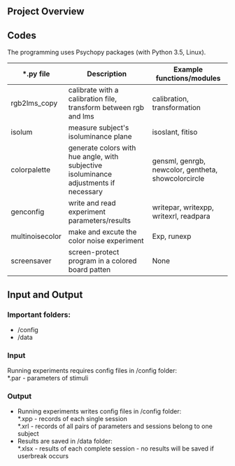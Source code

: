 ## Project Overview


## Codes
The programming uses Psychopy packages (with Python 3.5, Linux).

| *.py file | Description | Example functions/modules |
| --- | --- | --- |
| rgb2lms_copy | calibrate with a calibration file, transform between rgb and lms | calibration, transformation |
| isolum | measure subject's isoluminance plane | isoslant, fitiso |
| colorpalette | generate colors with hue angle, with subjective isoluminance adjustments if necessary | gensml, genrgb, newcolor, gentheta, showcolorcircle|
| genconfig | write and read experiment parameters/results | writepar, writexpp, writexrl, readpara |
| multinoisecolor | make and excute the color noise experiment | Exp, runexp |
| screensaver | screen-protect program in a colored board patten | None |

 
## Input and Output
### Important folders:
- /config
- /data
### Input
Running experiments requires config files in /config folder:    
    *.par - parameters of stimuli
    
### Output
- Running experiments writes config files in /config folder:    
    *.xpp - records of each single session    
    *.xrl - records of all pairs of parameters and sessions belong to one subject    
- Results are saved in /data folder:    
    *.xlsx - results of each complete session - no results will be saved if userbreak occurs    
